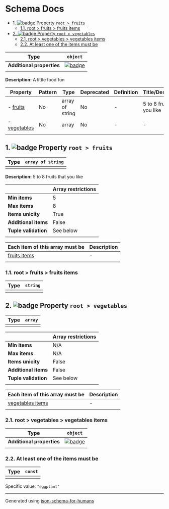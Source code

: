# Schema Docs

- [1. ![badge](https://img.shields.io/badge/Optional-yellow) Property `root > fruits`](#fruits)
  - [1.1. root > fruits > fruits items](#autogenerated_heading_2)
- [2. ![badge](https://img.shields.io/badge/Optional-yellow) Property `root > vegetables`](#vegetables)
  - [2.1. root > vegetables > vegetables items](#autogenerated_heading_3)
  - [2.2. At least one of the items must be](#autogenerated_heading_4)

| Type                      | `object`                                                                                                            |
| ------------------------- | ------------------------------------------------------------------------------------------------------------------- |
| **Additional properties** | [![badge](https://img.shields.io/badge/Any+type-allowed-green)](# "Additional Properties of any type are allowed.") |
|                           |                                                                                                                     |

**Description:** A little food fun

| Property                     | Pattern | Type            | Deprecated | Definition | Title/Description           |
| ---------------------------- | ------- | --------------- | ---------- | ---------- | --------------------------- |
| - [fruits](#fruits )         | No      | array of string | No         | -          | 5 to 8 fruits that you like |
| - [vegetables](#vegetables ) | No      | array           | No         | -          | -                           |
|                              |         |                 |            |            |                             |

## <a name="fruits"></a>1. ![badge](https://img.shields.io/badge/Optional-yellow) Property `root > fruits`

| Type | `array of string` |
| ---- | ----------------- |
|      |                   |

**Description:** 5 to 8 fruits that you like

|                      | Array restrictions |
| -------------------- | ------------------ |
| **Min items**        | 5                  |
| **Max items**        | 8                  |
| **Items unicity**    | True               |
| **Additional items** | False              |
| **Tuple validation** | See below          |
|                      |                    |

| Each item of this array must be | Description |
| ------------------------------- | ----------- |
| [fruits items](#fruits_items)   | -           |
|                                 |             |

### <a name="autogenerated_heading_2"></a>1.1. root > fruits > fruits items

| Type | `string` |
| ---- | -------- |
|      |          |

## <a name="vegetables"></a>2. ![badge](https://img.shields.io/badge/Optional-yellow) Property `root > vegetables`

| Type | `array` |
| ---- | ------- |
|      |         |

|                      | Array restrictions |
| -------------------- | ------------------ |
| **Min items**        | N/A                |
| **Max items**        | N/A                |
| **Items unicity**    | False              |
| **Additional items** | False              |
| **Tuple validation** | See below          |
|                      |                    |

| Each item of this array must be       | Description |
| ------------------------------------- | ----------- |
| [vegetables items](#vegetables_items) | -           |
|                                       |             |

### <a name="autogenerated_heading_3"></a>2.1. root > vegetables > vegetables items

| Type                      | `object`                                                                                                            |
| ------------------------- | ------------------------------------------------------------------------------------------------------------------- |
| **Additional properties** | [![badge](https://img.shields.io/badge/Any+type-allowed-green)](# "Additional Properties of any type are allowed.") |
|                           |                                                                                                                     |

### <a name="autogenerated_heading_4"></a>2.2. At least one of the items must be

| Type | `const` |
| ---- | ------- |
|      |         |

Specific value: `"eggplant"`

----------------------------------------------------------------------------------------------------------------------------
Generated using [json-schema-for-humans](https://github.com/coveooss/json-schema-for-humans)